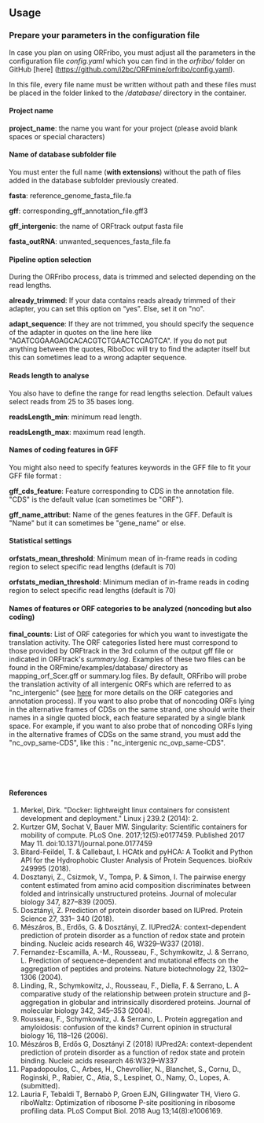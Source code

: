 ## Usage


### Prepare your parameters in the configuration file

In case you plan on using ORFribo, you must adjust all the parameters in the configuration file *config.yaml* which you can find in the *orfribo/* folder on GitHub [here] (https://github.com/i2bc/ORFmine/orfribo/config.yaml).

In this file, every file name must be written without path and these files must be placed in the folder linked to the */database/* directory in the container.

#### Project name  
**project_name**: the name you want for your project (please avoid blank spaces or special characters)

#### Name of database subfolder file  
You must enter the full name (**with extensions**) without the path of files added in the database subfolder previously created.   

**fasta**: reference_genome_fasta_file.fa  

**gff**: corresponding_gff_annotation_file.gff3  

**gff_intergenic**: the name of ORFtrack output fasta file

**fasta_outRNA**: unwanted_sequences_fasta_file.fa  

#### Pipeline option selection  
During the ORFribo process, data is trimmed and selected depending on the read lengths.

**already_trimmed**: If your data contains reads already trimmed of their adapter, you can set this option on “yes”. Else, set it on "no".

**adapt_sequence**: If they are not trimmed, you should specify the sequence of the adapter in quotes on the line here like "AGATCGGAAGAGCACACGTCTGAACTCCAGTCA". If you do not put anything between the quotes, RiboDoc will try to find the adapter itself but this can sometimes lead to a wrong adapter sequence.

#### Reads length to analyse
You also have to define the range for read lengths selection. Default values select reads from 25 to 35 bases long.  

**readsLength_min**: minimum read length.   

**readsLength_max**: maximum read length.   

#### Names of coding features in GFF
You might also need to specify features keywords in the GFF file to fit your GFF file format :   

**gff_cds_feature**: Feature corresponding to CDS in the annotation file. "CDS" is the default value (can sometimes be "ORF").     

**gff_name_attribut**: Name of the genes features in the GFF. Default is "Name" but it can sometimes be "gene_name" or else.     

#### Statistical settings  
**orfstats_mean_threshold**: Minimum mean of in-frame reads in coding region to select specific read lengths (default is 70)

**orfstats_median_threshold**: Minimum median of in-frame reads in coding region to select specific read lengths (default is 70)

#### Names of features or ORF categories to be analyzed (noncoding but also coding)
**final_counts**: List of ORF categories for which you want to investigate the translation activity. The ORF categories listed here must correspond to those provided by ORFtrack in the 3rd column of the output gff file or indicated in ORFtrack's *summary.log*. Examples of these two files can be found in the ORFmine/examples/database/ directory as mapping_orf_Scer.gff or summary.log files. By default, ORFribo will probe the translation activity of all intergenic ORFs which are referred to as "nc_intergenic" (see [here](./orftrack_annotation.md) for more details on the ORF categories and annotation process). If you want to also probe that of noncoding ORFs lying in the alternative frames of CDSs on the same strand, one should write their names in a single quoted block, each feature separated by a single blank space.
For example, if you want to also probe that of noncoding ORFs lying in the alternative frames of CDSs on the same strand, you must add the "nc_ovp_same-CDS", like this : "nc_intergenic nc_ovp_same-CDS".


<br><br><br>
#### References
1. Merkel, Dirk. "Docker: lightweight linux containers for consistent development and deployment." Linux j 239.2 (2014): 2.
2. Kurtzer GM, Sochat V, Bauer MW. Singularity: Scientific containers for mobility of compute. PLoS One. 2017;12(5):e0177459. Published 2017 May 11. doi:10.1371/journal.pone.0177459
3. Bitard-Feildel, T. & Callebaut, I. HCAtk and pyHCA: A Toolkit and Python API for the Hydrophobic Cluster Analysis of Protein Sequences. bioRxiv 249995 (2018).
4. Dosztanyi, Z., Csizmok, V., Tompa, P. & Simon, I. The pairwise energy content estimated from amino acid composition discriminates between folded and intrinsically unstructured proteins. Journal of molecular biology 347, 827–839 (2005).
5. Dosztányi, Z. Prediction of protein disorder based on IUPred. Protein Science 27, 331– 340 (2018).
6. Mészáros, B., Erdős, G. & Dosztányi, Z. IUPred2A: context-dependent prediction of protein disorder as a function of redox state and protein binding. Nucleic acids research 46, W329–W337 (2018).
7. Fernandez-Escamilla, A.-M., Rousseau, F., Schymkowitz, J. & Serrano, L. Prediction of sequence-dependent and mutational effects on the aggregation of peptides and proteins. Nature biotechnology 22, 1302–1306 (2004).
8. Linding, R., Schymkowitz, J., Rousseau, F., Diella, F. & Serrano, L. A comparative study of the relationship between protein structure and β-aggregation in globular and intrinsically disordered proteins. Journal of molecular biology 342, 345–353 (2004).
9. Rousseau, F., Schymkowitz, J. & Serrano, L. Protein aggregation and amyloidosis: confusion of the kinds? Current opinion in structural biology 16, 118–126 (2006).
10. Mészáros B, Erdős G, Dosztányi Z (2018) IUPred2A: context-dependent prediction of protein disorder as a function of redox state and protein binding. Nucleic acids research 46:W329–W337
11. Papadopoulos, C., Arbes, H., Chevrollier, N., Blanchet, S., Cornu, D., Roginski, P., Rabier, C., Atia, S., Lespinet, O., Namy, O., Lopes, A. (submitted).
12. Lauria F, Tebaldi T, Bernabò P, Groen EJN, Gillingwater TH, Viero G. riboWaltz: Optimization of ribosome P-site positioning in ribosome profiling data. PLoS Comput Biol. 2018 Aug 13;14(8):e1006169.
